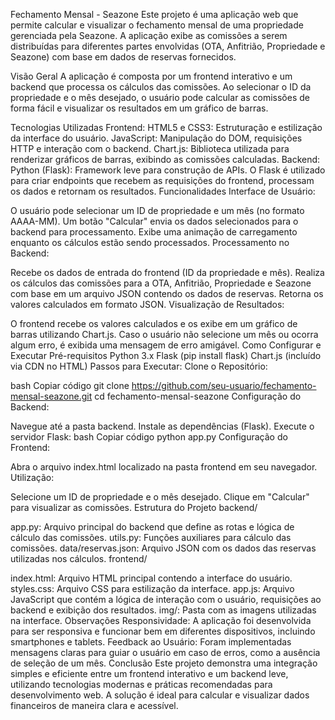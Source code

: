 Fechamento Mensal - Seazone
Este projeto é uma aplicação web que permite calcular e visualizar o fechamento mensal de uma propriedade gerenciada pela Seazone. A aplicação exibe as comissões a serem distribuídas para diferentes partes envolvidas (OTA, Anfitrião, Propriedade e Seazone) com base em dados de reservas fornecidos.

Visão Geral
A aplicação é composta por um frontend interativo e um backend que processa os cálculos das comissões. Ao selecionar o ID da propriedade e o mês desejado, o usuário pode calcular as comissões de forma fácil e visualizar os resultados em um gráfico de barras.

Tecnologias Utilizadas
Frontend:
HTML5 e CSS3: Estruturação e estilização da interface do usuário.
JavaScript: Manipulação do DOM, requisições HTTP e interação com o backend.
Chart.js: Biblioteca utilizada para renderizar gráficos de barras, exibindo as comissões calculadas.
Backend:
Python (Flask): Framework leve para construção de APIs. O Flask é utilizado para criar endpoints que recebem as requisições do frontend, processam os dados e retornam os resultados.
Funcionalidades
Interface de Usuário:

O usuário pode selecionar um ID de propriedade e um mês (no formato AAAA-MM).
Um botão "Calcular" envia os dados selecionados para o backend para processamento.
Exibe uma animação de carregamento enquanto os cálculos estão sendo processados.
Processamento no Backend:

Recebe os dados de entrada do frontend (ID da propriedade e mês).
Realiza os cálculos das comissões para a OTA, Anfitrião, Propriedade e Seazone com base em um arquivo JSON contendo os dados de reservas.
Retorna os valores calculados em formato JSON.
Visualização de Resultados:

O frontend recebe os valores calculados e os exibe em um gráfico de barras utilizando Chart.js.
Caso o usuário não selecione um mês ou ocorra algum erro, é exibida uma mensagem de erro amigável.
Como Configurar e Executar
Pré-requisitos
Python 3.x
Flask (pip install flask)
Chart.js (incluído via CDN no HTML)
Passos para Executar:
Clone o Repositório:

bash
Copiar código
git clone https://github.com/seu-usuario/fechamento-mensal-seazone.git
cd fechamento-mensal-seazone
Configuração do Backend:

Navegue até a pasta backend.
Instale as dependências (Flask).
Execute o servidor Flask:
bash
Copiar código
python app.py
Configuração do Frontend:

Abra o arquivo index.html localizado na pasta frontend em seu navegador.
Utilização:

Selecione um ID de propriedade e o mês desejado.
Clique em "Calcular" para visualizar as comissões.
Estrutura do Projeto
backend/

app.py: Arquivo principal do backend que define as rotas e lógica de cálculo das comissões.
utils.py: Funções auxiliares para cálculo das comissões.
data/reservas.json: Arquivo JSON com os dados das reservas utilizadas nos cálculos.
frontend/

index.html: Arquivo HTML principal contendo a interface do usuário.
styles.css: Arquivo CSS para estilização da interface.
app.js: Arquivo JavaScript que contém a lógica de interação com o usuário, requisições ao backend e exibição dos resultados.
img/: Pasta com as imagens utilizadas na interface.
Observações
Responsividade: A aplicação foi desenvolvida para ser responsiva e funcionar bem em diferentes dispositivos, incluindo smartphones e tablets.
Feedback ao Usuário: Foram implementadas mensagens claras para guiar o usuário em caso de erros, como a ausência de seleção de um mês.
Conclusão
Este projeto demonstra uma integração simples e eficiente entre um frontend interativo e um backend leve, utilizando tecnologias modernas e práticas recomendadas para desenvolvimento web. A solução é ideal para calcular e visualizar dados financeiros de maneira clara e acessível.
